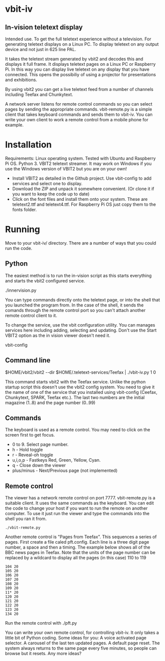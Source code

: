 # vbit-iv
## In-vision teletext display

Intended use. To get the full teletext experience without a television. For generating teletext displays on a Linux PC. To display teletext on any output device and not just in 625 line PAL.

It takes the teletext stream generated by vbit2 and decodes this and displays it full frame. It displays teletext pages on a Linux PC or Raspberry Pi. In this way you can display live teletext on any display that you have connected. This opens the possibiliy of using a projector for presentations and exhibitions.

By using vbit2 you can get a live teletext feed from a number of channels including Teefax and Chunkytext.

A network server listens for remote control commands so you can select pages by sending the appropriate commands. vbit-remote.py is a simple client that takes keyboard commands and sends them to vbit-iv. You can write your own client to work a remote control from a mobile phone for example. 

# Installation

Requirements: Linux operating system. Tested with Ubuntu and Raspberry Pi OS. Python 3. <List of Python modules to add like zmq> VBIT2 teletext streamer.
It may work on Windows if you use the Windows version of VBIT2 but you are on your own!

* Install VBIT2 as detailed in the Github project. Use vbit-config to add services and select one to display.
* Download the ZIP and unpack it somewhere convenient. (Or clone it if you want to keep the code up to date)
* Click on the font files and install them onto your system. These are teletext2.ttf and teletext4.ttf. For Raspberry Pi OS just copy them to the fonts folder. 

# Running
Move to your vbit-iv/ directory. There are a number of ways that you could run the code.
## Python
The easiest method is to run the in-vision script as this starts everything and starts the vbit2 configured service.

./innervision.py

You can type commands directly onto the teletext page, or into the shell that you launched the program from. In the case of the shell, it sends the comands through the remote control port so you can't attach another remote control client to it.

To change the service, use the vbit configuration utility. You can manages services here including adding, selecting and updating. Don't use the Start VBIT2 option as the in vision viewer doesn't need it.

vbit-config

## Command line
$HOME/vbit2/vbit2 --dir $HOME/.teletext-services/Teefax | ./vbit-iv.py 1 0

This command starts vbit2 with the Teefax service. Unlike the python startup script this doesn't use the vbit2 config system. You need to give it the name of one of the service that you installed using vbit-config (Ceefax, Chunkytext, SPARK, Teefax etc.). The last two numbers are the initial magazine (1..8) and the page number (0..99)


## Commands
The keyboard is used as a remote control. You may need to click on the screen first to get focus.
* 0 to 9. Select page number.
* h - Hold toggle
* r - Reveal-oh toggle
* u,i,o,p - Fastkeys Red, Green, Yellow, Cyan.
* q - Close down the viewer
* plus/minus - Next/Previous page (not implemented)

## Remote control
The viewer has a network remote control on port 7777. vbit-remote.py is a suitable client. It uses the same commands as the keyboard. You can edit the code to change your host if you want to run the remote on another computer. To use it just run the viewer and type the commands into the shell you ran it from.

    ./vbit-remote.py
  
Another remote control is "Pages from Teefax". This sequences a series of pages. First create a file caled pft.config. Each line is a three digit page number, a space and then a timing. The example below shows all of the BBC news pages in Teefax. Note that the units of the page number can be replaced by a wildcard to display all the pages (in this case) 110 to 119
  
    104 20
    105 20
    106 20
    107 20
    108 20
    109 20
    11* 20
    120 20
    121 20
    122 20
    123 20
    134 20
  
Run the remote control with 
    ./pft.py  

You can write your own remote control, for controlling vbit-iv. It only takes a little bit of Python coding. Some ideas for you: A voice activated page selector. A carousel of the last ten updated pages. A default page reset. The system always returns to the same page every five minutes, so people can browse but it resets. Any more ideas?
